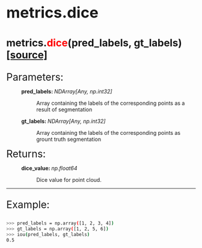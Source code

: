 <p style="font-size: 30pt; font-weight: bold;">
    metrics.dice
</p>

<p style="font-size: 20pt; font-weight: bold;">
    metrics.<span style="color: red;">dice</span>(pred_labels, gt_labels) <a href="https://github.com/MobileRoboticsSkoltech/evops/blob/release/0.1/src/evops/metrics/metrics.py#L46">[source]</a>
</p>

<dt style="font-size: 20pt;">Parameters:</dt>
<dd class="field-odd">
    <dl>
    <dt><strong>pred_labels: </strong>
    <span style="font-style: italic;">NDArray[Any, np.int32]</span>
    </dt>
    <dd>
        <p>Array containing the labels of the corresponding points as a result of segmentation</p>
    </dl>
</dd>
<dd class="field-odd">
    <dl>
    <dt><strong>gt_labels: </strong>
    <span style="font-style: italic;">NDArray[Any, np.int32]</span>
    </dt>
    <dd>
        <p>Array containing the labels of the corresponding points as grount truth segmentation</p>
    </dl>
</dd>
<dt style="font-size: 20pt;">Returns:</dt>
<dd class="field-odd">
    <dl>
    <dt><strong>dice_value: </strong>
    <span style="font-style: italic;">np.float64</span>
    </dt>
    <dd>
        <p>Dice value for point cloud.</p>
    </dl>
</dd>

---

<p style="font-size: 20pt;">
    Example:
</p>

```bash
>>> pred_labels = np.array([1, 2, 3, 4])
>>> gt_labels = np.array([1, 2, 5, 6])
>>> iou(pred_labels, gt_labels)
0.5
```